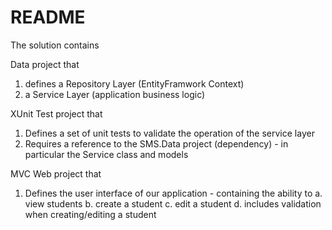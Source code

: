 README 
======
The solution contains 

Data project that 
1. defines a Repository Layer (EntityFramwork Context)
2. a Service Layer (application business logic)

XUnit Test project that
1. Defines a set of unit tests to validate the operation of the service layer 
2. Requires a reference to the SMS.Data project (dependency) - in particular the Service class and 
   models

MVC Web project that
1. Defines the user interface of our application - containing the ability to
    a. view students
    b. create a student
    c. edit a student
    d. includes validation when creating/editing a student


